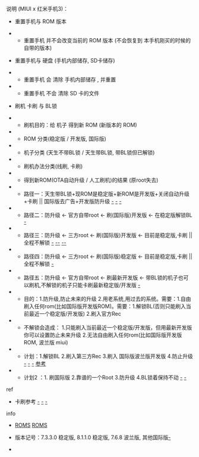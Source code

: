 
说明 (MIUI x 红米手机3)：
- 重置手机与 ROM 版本
- - 重置手机 并不会改变当前的 ROM 版本 (不会恢复到 本手机刚买的时候的自带的版本)

- 重置手机与 硬盘 (手机内部储存, SD卡储存)
- - 重置手机 会 清除 手机内部储存 , 并重置
- - 重置手机 不会 清除 SD 卡的文件

- 刷机 卡刷 与 BL锁
- - 刷机目的：给 机子 得到新 ROM (新版本的 ROM)
- - ROM 分类(稳定版 / 开发版, 国际版)
- - 机子分类 (天生不带BL锁 / 天生带BL锁, 带BL锁但已解锁)
- - 刷机办法分类(线刷, 卡刷)
- - 得到新ROM(OTA自动升级 / 人工刷机)的结果 (原root失去)
- - 路径一：天生带BL锁+现ROM是稳定版+新ROM是开发版+关闭自动升级+卡刷 || 国际版去广告+开发版防升级 [-](https://www.zhihu.com/question/22282114) [-](http://www.miui.com/thread-2870129-1-1.html#国际版) [-](http://www.miui.com/thread-6378531-2-1.html#防升级)
- - 路径二：防升级 <- 官方自带root <- 刷(国际版)开发版 <- 在稳定版解锁BL [-](http://www.miui.com/thread-6187019-1-1.html)
- - 路径三：防升级 <- 三方root <- 刷(国际版)开发版 <- 目前是稳定版,卡刷 || 全程不解锁 [-](http://www.miui.com/thread-6187019-1-1.html#开发版若不解锁BL则无'开发版自带的ROOT') [--](http://www.miui.com/thread-3926281-1-1.html#不解锁对卡刷的影响----) [--](http://www.miui.com/shuaji-329.html#不解锁对卡刷的影响--基本等于不能卡刷or只能卡刷最新版--甚至不能刷国际版咯)
- - 路径四：防升级 <- 三方root <- 刷(国际版)稳定版 <- 目前是稳定版,卡刷 || 全程不解锁 [-](https://www.zhihu.com/question/22656694#稳定版root)
- - 路径五：防升级 <- 官方自带root <- 刷最新开发版 <- 带BL锁的机子也可以刷机,不解锁的机子只能卡刷最新稳定版/开发版 [-](http://www.miui.com/shuaji-329.html)
- - 目的：1.防升级,防止未来的升级 2.用老系统,用过去的系统。需要：1.自由刷入任何rom(比如国际版开发版ROM)。需要：1.解锁BL(否则只能刷入当前最近一个稳定版/开发版) 2.刷入官方Rec
- - 不解锁会造成： 1.只能刷入当前最近一个稳定版/开发版，但用最新开发版你可以设置防止未来升级 2.无法自由刷入任何rom(比如国际版开发版ROM, 波兰版 miui)
- - 计划：1.解锁BL 2.刷入第三方Rec 3.刷入 国际版波兰版开发版 4.防止升级 [-](http://tieba.baidu.com/p/3786609525) [-](http://www.miui.com/thread-6378531-2-1.html#防升级) [-](http://ju.outofmemory.cn/entry/274743#防升级用改build.prod) [参考](https://yeziting.com/441.html#G-波兰版miui)
- - 计划2 ：1. 刷国际版 2.靠谱的一个Root 3.防升级 4.BL锁着保持不动 [-](http://www.miui.com/thread-2870129-1-1.html#国际版) [-](http://ju.outofmemory.cn/entry/274743)



ref
- 卡刷参考 [-](http://www.miui.com/thread-8222552-1-1.html) [-](http://www.miui.com/shuaji-329.html) [-](http://www.miui.com/thread-6187019-1-1.html#卡刷开发版-解锁BL-获得root)




info
- [ROMS](http://www.miui.com/download-312.html#红米手机3) [ROMS](http://en.miui.com/download-298.html#Redmi3)
- 版本记号：7.3.3.0 稳定版, 8.1.1.0 稳定版, 7.6.8 波兰版, 其他国际版[-](http://ju.outofmemory.cn/entry/274743)

-
